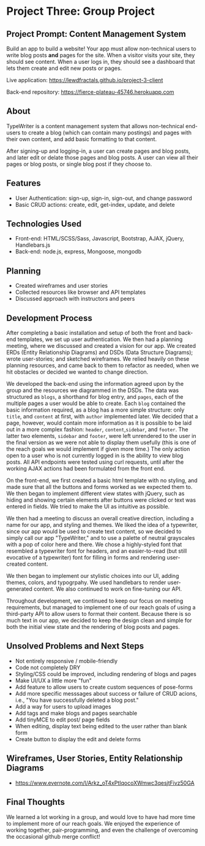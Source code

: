 # Project Three: Group Project
## Project Prompt: Content Management System

Build an app to build a website! Your app must allow non-technical users to write blog posts **and** pages for the site. When a visitor visits your site, they should see content. When a user logs in, they should see a dashboard that lets them create and edit new posts or pages.

Live application:
https://lewdfractals.github.io/project-3-client

Back-end repository:
https://fierce-plateau-45746.herokuapp.com

## About

TypeWriter is a content management system that allows non-technical end-users to create a blog (which can contain many
postings) and pages with their own content, and add basic formatting to that content.

After signing-up and logging-in, a user can create pages and blog posts, and later edit or delate those pages and blog posts. A user can view all their pages or blog posts, or single blog post if they choose to.

## Features

- User Authentication: sign-up, sign-in, sign-out, and change password
- Basic CRUD actions: create, edit, get-index, update, and delete

## Technologies Used

- Front-end: HTML/SCSS/Sass, Javascript, Bootstrap, AJAX, jQuery, Handlebars.js
- Back-end: node.js, express, Mongoose, mongodb

## Planning


- Created wireframes and user stories
- Collected resources like browser and API templates
- Discussed approach with instructors and peers

## Development Process

After completing a basic installation and setup of both the front and back-end templates, we set up user authentication. We then had a planning meeting, where we discussed and created a vision for our app. We created ERDs (Entity Relationship Diagrams) and DSDs (Data Structure Diagrams); wrote user-stories; and sketched wireframes. We relied heavily on these planning resources, and came back to them to refactor as needed, when we hit obstacles or decided we wanted to change direction.

We developed the back-end using the information agreed upon by the group and the resources we diagrammed in the DSDs. The data was structured as `blogs`, a shorthand for blog entry, and `pages`, each of the multiple pages a user would be able to create. Each `blog` contained the basic information required, as a blog has a more simple structure: only `title`, and `content` at first, with `author` implemented later. We decided that a page, however, would contain more information as it is possible to be laid out in a more complex fashion: `header`, `content`,`sidebar`, and `footer`. The latter two elements, `sidebar` and `footer`, were left unrendered to the user in the final version as we were not able to display them usefully (this is one of the reach goals we would implement if given more time.) The only action open to a user who is not currently logged in is the ability to view blog posts. All API endpoints  were tested using curl requests, until after the working AJAX actions had been formulated from the front end.

On the front-end, we first created a basic html template with no styling, and made sure that all the buttons and forms worked as we expected them to. We then began to implement different view states with jQuery, such as hiding and showing certain elements after buttons were clicked or text was entered in fields. We tried to make the UI as intuitive as possible.

We then had a meeting to discuss an overall creative direction, including a name for our app, and styling and themes. We liked the idea of a typewriter, since our app would be used to create text content, so we decided to simply call our app "TypeWriter," and to use a palette of neutral grayscales with a pop of color here and there. We chose a highly-styled font that resembled a typewriter font for headers, and an easier-to-read (but still evocative of a typewriter) font for filling in forms and rendering user-created content.

We then began to implement our stylistic choices into our UI, adding themes, colors, and typogrpahy. We used handlebars to render user-generated content. We also continued to work on fine-tuning our API.

Throughout development, we continued to keep our focus on meeting requirements, but managed to implement one of our reach goals of using a third-party API to allow users to format their content. Because there is so much text in our app, we decided to keep the design clean and simple for both the initial view state and the rendering of blog posts and pages.


## Unsolved Problems and Next Steps

- Not entirely responsive / mobile-friendly
- Code not completely DRY
- Styling/CSS could be improved, including rendering of blogs and pages
- Make UI/UX a little more "fun"
- Add feature to allow users to create custom sequences of pose-forms
- Add more specific messsages about success or failure of CRUD acions, i.e., "You have successfully deleted a blog post."
- Add a way for users to upload images
- Add tags and make blogs and pages searchable
- Add tinyMCE to edit post/ page fields
- When editing, display text being edited to the user rather than blank form
- Create button to display the edit and delete forms

## Wireframes, User Stories, Entity Relationship Diagrams

- https://www.evernote.com/l/Arkz_oT4xPtIqocoXWmwc3qesjtFivz50GA


## Final Thoughts
We learned a lot working in a group, and would love to have had more time to implement more of our reach goals. We enjoyed the experience of working together, pair-programming, and even the challenge of overcoming the occasional github merge conflict!
